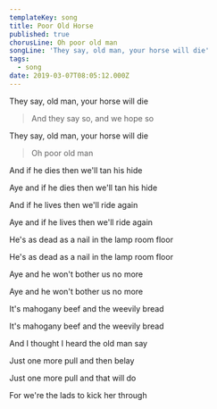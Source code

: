 ```yaml
---
templateKey: song
title: Poor Old Horse
published: true
chorusLine: Oh poor old man
songLine: 'They say, old man, your horse will die'
tags:
  - song
date: 2019-03-07T08:05:12.000Z
---
```

They say, old man, your horse will die

> And they say so, and we hope so

They say, old man, your horse will die

> Oh poor old man

And if he dies then we'll tan his hide

Aye and if he dies then we'll tan his hide

And if he lives then we'll ride again

Aye and if he lives then we'll ride again

He's as dead as a nail in the lamp room floor

He's as dead as a nail in the lamp room floor

Aye and he won't bother us no more

Aye and he won't bother us no more

It's mahogany beef and the weevily bread

It's mahogany beef and the weevily bread

And I thought I heard the old man say

Just one more pull and then belay

Just one more pull and that will do

For we're the lads to kick her through
